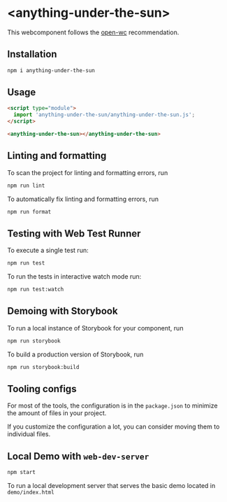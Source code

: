 # \<anything-under-the-sun>

This webcomponent follows the [open-wc](https://github.com/open-wc/open-wc) recommendation.

## Installation

```bash
npm i anything-under-the-sun
```

## Usage

```html
<script type="module">
  import 'anything-under-the-sun/anything-under-the-sun.js';
</script>

<anything-under-the-sun></anything-under-the-sun>
```

## Linting and formatting

To scan the project for linting and formatting errors, run

```bash
npm run lint
```

To automatically fix linting and formatting errors, run

```bash
npm run format
```

## Testing with Web Test Runner

To execute a single test run:

```bash
npm run test
```

To run the tests in interactive watch mode run:

```bash
npm run test:watch
```

## Demoing with Storybook

To run a local instance of Storybook for your component, run

```bash
npm run storybook
```

To build a production version of Storybook, run

```bash
npm run storybook:build
```


## Tooling configs

For most of the tools, the configuration is in the `package.json` to minimize the amount of files in your project.

If you customize the configuration a lot, you can consider moving them to individual files.

## Local Demo with `web-dev-server`

```bash
npm start
```

To run a local development server that serves the basic demo located in `demo/index.html`
